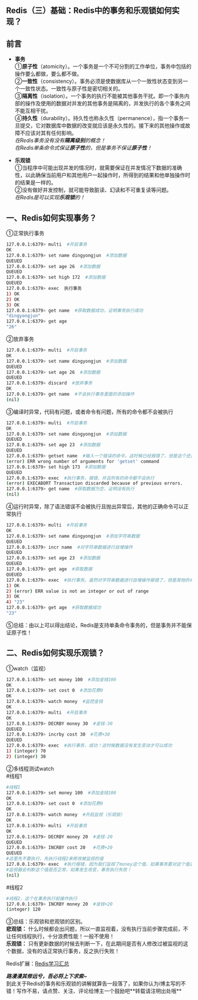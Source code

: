## Redis（三）基础：Redis中的事务和乐观锁如何实现？

## 前言

+   **事务**  
    ①**原子性**（atomicity）。一个事务是一个不可分割的工作单位，事务中包括的操作要么都做，要么都不做。  
    ②**一致性**（consistency）。事务必须是使数据库从一个一致性状态变到另一个一致性状态。一致性与原子性是密切相关的。  
    ③**隔离性**（isolation）。一个事务的执行不能被其他事务干扰。即一个事务内部的操作及使用的数据对并发的其他事务是隔离的，并发执行的各个事务之间不能互相干扰。  
    ④**持久性**（durability）。持久性也称永久性（permanence），指一个事务一旦提交，它对数据库中数据的改变就应该是永久性的。接下来的其他操作或故障不应该对其有任何影响。  
    *在Redis事务没有没有**隔离级别**的概念！*  
    *在Redis单条命令式保证**原子性**的，但是事务不保证**原子性**！*
    
+   **乐观锁**  
    ①当程序中可能出现并发的情况时，就需要保证在并发情况下数据的准确性，以此确保当前用户和其他用户一起操作时，所得到的结果和他单独操作时的结果是一样的。  
    ②没有做好并发控制，就可能导致脏读、幻读和不可重复读等问题。  
    *在Redis是可以实现**乐观锁**的！*
    

## 一、Redis如何实现事务？

①正常执行事务

```bash
127.0.0.1:6379> multi  #开启事务
OK
127.0.0.1:6379> set name dingyongjun  #添加数据
QUEUED
127.0.0.1:6379> set age 26  #添加数据
QUEUED
127.0.0.1:6379> set high 172  #添加数据
QUEUED
127.0.0.1:6379> exec  执行事务
1) OK
2) OK
3) OK
127.0.0.1:6379> get name  #获取数据成功，证明事务执行成功
"dingyongjun"
127.0.0.1:6379> get age
"26"
```

②放弃事务

```bash
127.0.0.1:6379> multi  #开启事务
OK
127.0.0.1:6379> set name dingyongjun  #添加数据
QUEUED
127.0.0.1:6379> set age 26  #添加数据
QUEUED
127.0.0.1:6379> discard  #放弃事务
OK
127.0.0.1:6379> get name  #不会执行事务里面的添加操作
(nil)
```

③编译时异常，代码有问题，或者命令有问题，所有的命令都不会被执行

```bash
127.0.0.1:6379> multi  #开启事务
OK
127.0.0.1:6379> set name dingyongjun  #添加数据
QUEUED
127.0.0.1:6379> set age 23  #添加数据
QUEUED
127.0.0.1:6379> getset name  #输入一个错误的命令，这时候已经报错了，但是这个还是进入了事务的队列当中
(error) ERR wrong number of arguments for 'getset' command
127.0.0.1:6379> set high 173  #添加数据
QUEUED
127.0.0.1:6379> exec  #执行事务，报错，并且所有的命令都不会执行
(error) EXECABORT Transaction discarded because of previous errors.
127.0.0.1:6379> get name  #获取数据为空，证明没有执行
(nil)
```

④运行时异常，除了语法错误不会被执行且抛出异常后，其他的正确命令可以正常执行

```bash
127.0.0.1:6379> multi  #开启事务
OK
127.0.0.1:6379> set name dingyongjun  #添加字符串数据
QUEUED
127.0.0.1:6379> incr name  #对字符串数据进行自增操作
QUEUED
127.0.0.1:6379> set age 23  #添加数据
QUEUED
127.0.0.1:6379> get age  #获取数据
QUEUED 
127.0.0.1:6379> exec  #执行事务。虽然对字符串数据进行自增操作报错了，但是其他的命令还是可以正常执行的
1) OK
2) (error) ERR value is not an integer or out of range
3) OK
4) "23"
127.0.0.1:6379> get age  #获取数据成功
"23"
```

⑤总结：由以上可以得出结论，Redis是支持单条命令事务的，但是事务并不能保证原子性！

## 二、Redis如何实现乐观锁？

①watch（监视）

```bash
127.0.0.1:6379> set money 100  #添加金钱100
OK
127.0.0.1:6379> set cost 0  #添加花费0
OK
127.0.0.1:6379> watch money  #监控金钱
OK
127.0.0.1:6379> multi  #开启事务
OK
127.0.0.1:6379> DECRBY money 30  #金钱-30
QUEUED
127.0.0.1:6379> incrby cost 30  #花费+30
QUEUED
127.0.0.1:6379> exec  #执行事务，成功！这时候数据没有发生变动才可以成功
1) (integer) 70
2) (integer) 30
```

②多线程测试watch  
#线程1

```bash
#线程1
127.0.0.1:6379> set money 100  #添加金钱100
OK
127.0.0.1:6379> set cost 0  #添加花费0
OK
127.0.0.1:6379> watch money  #开启监视（乐观锁）
OK 
127.0.0.1:6379> multi  #开启事务
OK
127.0.0.1:6379> DECRBY money 20  #金钱-20
QUEUED
127.0.0.1:6379> INCRBY cost 20   #花费+20
QUEUED
#这里先不要执行，先执行线程2来修改被监视的值
127.0.0.1:6379> exec  #执行报错，因为我们监视了money这个值，如果事务要对这个值进行操作前
#监视器会判断这个值是否正常，如果发生改变，事务执行失败！
(nil)
```

#线程2

```bash
#线程2，这个在事务执行前操作执行
127.0.0.1:6379> INCRBY money 20  #金钱+20
(integer) 120
```

③总结：乐观锁和悲观锁的区别。  
**悲观锁：** 什么时候都会出问题，所以一直监视着，没有执行当前步骤完成前，不让任何线程执行，十分浪费性能！一般不使用！  
**乐观锁：** 只有更新数据的时候去判断一下，在此期间是否有人修改过被监视的这个数据，没有的话正常执行事务，反之执行失败！

Redis扩展：[Redis学习汇总](https://blog.csdn.net/weixin_43829443/article/details/112839985)

***路漫漫其修远兮，吾必将上下求索~***  
到此关于Redis的事务和乐观锁的讲解就算告一段落了，如果你认为i博主写的不错！写作不易，请点赞、关注、评论给博主一个鼓励吧\*\*转载请注明出处哦\*\*